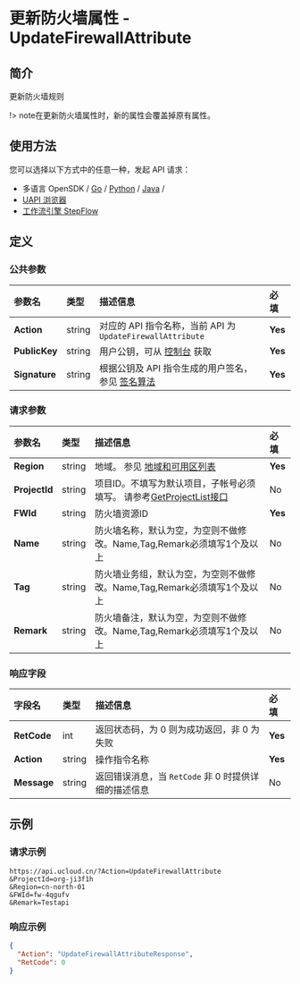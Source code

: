 # 更新防火墙属性 - UpdateFirewallAttribute

## 简介

更新防火墙规则



!> note在更新防火墙属性时，新的属性会覆盖掉原有属性。


## 使用方法

您可以选择以下方式中的任意一种，发起 API 请求：
- 多语言 OpenSDK / [Go](https://github.com/ucloud/ucloud-sdk-go) / [Python](https://github.com/ucloud/ucloud-sdk-python3) / [Java](https://github.com/ucloud/ucloud-sdk-java) /
- [UAPI 浏览器](https://console.ucloud.cn/uapi/detail?id=UpdateFirewallAttribute)
- [工作流引擎 StepFlow](https://console.ucloud.cn/stepflow/manage/)


## 定义

### 公共参数

| 参数名 | 类型 | 描述信息 | 必填 |
|:---|:---|:---|:---|
| **Action**     | string  | 对应的 API 指令名称，当前 API 为 `UpdateFirewallAttribute`                        | **Yes** |
| **PublicKey**  | string  | 用户公钥，可从 [控制台](https://console.ucloud.cn/uapi/apikey) 获取                                             | **Yes** |
| **Signature**  | string  | 根据公钥及 API 指令生成的用户签名，参见 [签名算法](api/summary/signature.md)  | **Yes** |

### 请求参数

| 参数名 | 类型 | 描述信息 | 必填 |
|:---|:---|:---|:---|
| **Region** | string | 地域。 参见 [地域和可用区列表](api/summary/regionlist) |**Yes**|
| **ProjectId** | string | 项目ID。不填写为默认项目，子帐号必须填写。 请参考[GetProjectList接口](api/summary/get_project_list) |No|
| **FWId** | string | 防火墙资源ID |**Yes**|
| **Name** | string | 防火墙名称，默认为空，为空则不做修改。Name,Tag,Remark必须填写1个及以上 |No|
| **Tag** | string | 防火墙业务组，默认为空，为空则不做修改。Name,Tag,Remark必须填写1个及以上 |No|
| **Remark** | string | 防火墙备注，默认为空，为空则不做修改。Name,Tag,Remark必须填写1个及以上 |No|

### 响应字段

| 字段名 | 类型 | 描述信息 | 必填 |
|:---|:---|:---|:---|
| **RetCode** | int | 返回状态码，为 0 则为成功返回，非 0 为失败 |**Yes**|
| **Action** | string | 操作指令名称 |**Yes**|
| **Message** | string | 返回错误消息，当 `RetCode` 非 0 时提供详细的描述信息 |No|




## 示例

### 请求示例
    
```
https://api.ucloud.cn/?Action=UpdateFirewallAttribute
&ProjectId=org-ji3f1h
&Region=cn-north-01
&FWId=fw-4qgufv
&Remark=Testapi
```

### 响应示例
    
```json
{
  "Action": "UpdateFirewallAttributeResponse",
  "RetCode": 0
}
```





